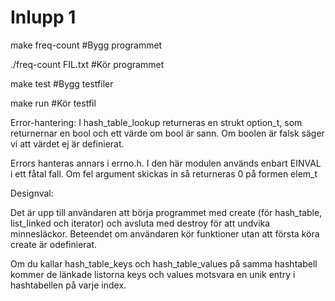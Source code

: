 # Inlupp 1

make freq-count #Bygg programmet

./freq-count FIL.txt #Kör programmet

make test #Bygg testfiler

make run #Kör testfil


Error-hantering:
I hash_table_lookup returneras en strukt option_t, som returnernar en bool och ett värde om bool är sann. Om boolen är falsk säger vi att värdet ej är definierat.

Errors hanteras annars i errno.h. I den här modulen används enbart EINVAL i ett fåtal fall. Om fel argument skickas in så returneras 0 på formen elem_t



Designval:

Det är upp till användaren att börja programmet med create (för hash_table, list_linked och iterator) och avsluta med destroy för att undvika minnesläckor. Beteendet om användaren kör funktioner utan att första köra create är odefinierat.

Om du kallar hash_table_keys och hash_table_values på samma hashtabell kommer de länkade listorna keys och values motsvara en unik entry i hashtabellen på varje index.

